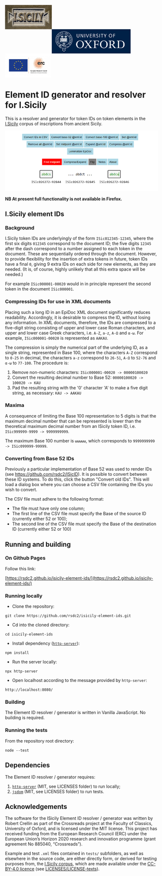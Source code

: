 <div>
  <img align="left" valign="center" src="assets/ISicily.jpg?raw=true" alt="isicily logo" height="80" >
  <img align="left" valign="center" src="assets/oxford.png?raw=true" alt="oxford logo" height="80"  style="padding-top: 80px" >
  <img align="left" valign="center" src="assets/EU_ERC.jpg?raw=true" alt="erc logo" height="80" >
</div>
<br clear="all">

# Element ID generator and resolver for I.Sicily

This is a resolver and generator for token IDs on token elements in the [I.Sicily](https://github.com/ISicily/ISicily) corpus of inscriptions from ancient Sicily.

![Alt text](assets/screenshot.png "Screenshot")

**NB At present full functionality is not available in Firefox.**

## I.Sicily element IDs

### Background

I.Sicily token IDs are underlyingly of the form ```ISic012345-12345```, where the first six digits ```012345``` correspond to the document ID; the five digits ```12345``` after the dash correspond to a number assigned to each token in the document. These are sequentially ordered through the document. However, to provide flexibility for the insertion of extra tokens in future, token IDs have a final ```0```, giving 9 extra IDs on each side for new elements, as they are needed. (It is, of course, highly unlikely that all this extra space will be needed.) 

For example ```ISic000001-00020``` would in in principle represent the second token in the document ```ISic000001```.

### Compressing IDs for use in XML documents

Placing such a long ID in an EpiDoc XML document significantly reduces readability. Accordingly, it is desirable to compress the ID, without losing any information. 
In XML documents, therefore, the IDs are compressed to a five-digit string consisting of
upper and lower case Roman characters, and upper and lower case Greek characters, i.e. ```A-Z```, ```a-z```, ```Α-Ω``` and ```α-ω```. For example, ```ISic000001-00020``` is represented as ```AAKAU```.

The compression is simply the numerical part of the underlying ID, as a single string, represented in Base 100, where the characters ```A-Z``` correspond to ```0-25``` in decimal, the characters ```a-z``` correspond to ```26-51```,  ```Α-Ω``` to ```52-76``` and ```α-ω``` to ```77-100```. The procedure is:

1. Remove non-numeric characters: ```ISic000001-00020 -> 00000100020```
2. Convert the resulting decimal number to Base 52: ```00000100020 -> 100020 -> KAU```
3. Pad the resulting string with the '0' character 'A' to make a five digit string, as necessary: ```KAU -> AAKAU```

### Maxima

A consequence of limiting the Base 100 representation to 5 digits is that the maximum decimal number that can be represented is lower than the theoretical maximum decimal number from an ISicily token ID, i.e. ```ISic999999-9999 -> 9999999999```. 

The maximum Base 100 number is ```ωωωωω```, which corresponds to ```9999999999 -> ISic099999-99999```.

### Converting from Base 52 IDs

Previously a particular implementation of Base 52 was used to render IDs (see https://github.com/rsdc2/ISicID). It is possible to convert between these ID systems. To do this, click the button "Convert old IDs". This will load a dialog box where you can choose a CSV file containing the IDs you wish to convert.

The CSV file must adhere to the following format:

- The file must have only one column;
- The first line of the CSV file must specify the Base of the source ID (currently either 52 or 100);
- The second line of the CSV file must specify the Base of the destination ID (currently either 52 or 100)

## Running and building

### On Github Pages

Follow this link:

[https://rsdc2.github.io/isicily-element-ids/](https://rsdc2.github.io/isicily-element-ids/)

### Running locally

- Clone the repository:

```
git clone https://github.com/rsdc2/isicily-element-ids.git
```

- Cd into the cloned directory:

```
cd isicily-element-ids
```

- Install dependency ([```http-server```](https://www.npmjs.com/package/http-server)):

```
npm install
```

- Run the server locally:

```
npx http-server
```

- Open localhost according to the message provided by ```http-server```:

```
http://localhost:8080/
```


### Building

The Element ID resolver / generator is written in Vanilla JavaScript. No building is required.

### Running the tests

From the repository root directory:

```
node --test
```

## Dependencies

The Element ID resolver / generator requires:

1. [`http-server`](https://www.npmjs.com/package/http-server) (MIT, see LICENSES folder) to run locally;
2. [`jsdom`](https://github.com/jsdom/jsdom) (MIT, see LICENSES folder) to run tests.

## Acknowledgements

The software for the ISicily Element ID resolver / generator was written by Robert Crellin as part of the Crossreads project at the Faculty of Classics, University of Oxford, and is licensed under the MIT license. This project has received funding from the European Research Council (ERC) under the European Union’s Horizon 2020 research and innovation programme (grant agreement No 885040, “Crossreads”).

Example and test ```.xml``` files contained in ```tests/``` subfolders, as well as elsewhere in the source code, are either directly form, or derived for testing purposes from, the [I.Sicily corpus](https://github.com/ISicily/ISicily), which are made available under the [CC-BY-4.0 licence](https://creativecommons.org/licenses/by/4.0/) (see [LICENSES/LICENSE-texts](LICENSES/LICENSE-texts)).
